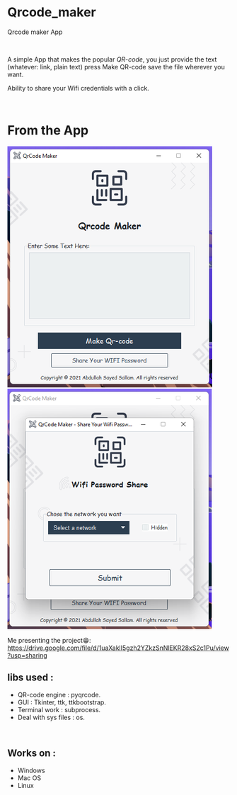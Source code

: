 # Qrcode_maker
Qrcode maker App

<br>

A simple App that makes the popular *QR-code*, you just provide the text (whatever: link, plain text) press Make QR-code save the file wherever you want.

Ability to share your Wifi credentials with a click.

<br>

# From the App
![QR-App Home Page](https://github.com/abdullahsayed30/Qrcode_maker/blob/master/QR-code%20App.png "Home Page")
![QR-App Home Page](https://github.com/abdullahsayed30/Qrcode_maker/blob/master/WifiWindow.png "Wifi Sharing Page")

Me presenting the project😁: https://drive.google.com/file/d/1uaXaklI5gzh2YZkzSnNlEKR28xS2c1Pu/view?usp=sharing
 


## libs used :
<ul>
<li> QR-code engine : pyqrcode.

<li> GUI : Tkinter, ttk, ttkbootstrap.

<li> Terminal work : subprocess.

<li> Deal with sys files : os.
</ul>

<br>

## Works on :
<ul>
<li> Windows
<li> Mac OS
<li> Linux
</ul>

<br>

